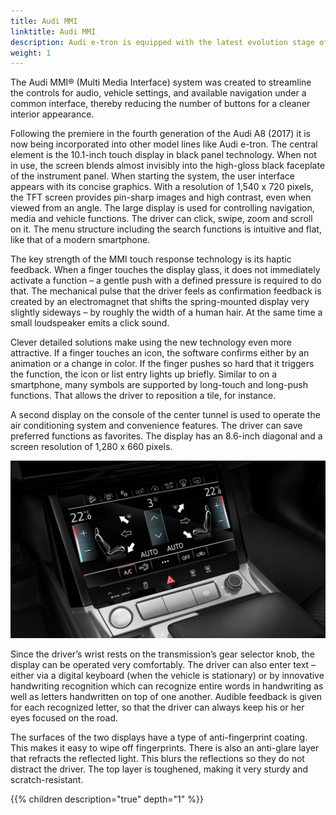```yaml
---
title: Audi MMI
linktitle: Audi MMI
description: Audi e-tron is equipped with the latest evolution stage of its MMI operating concepts with the MMI touch response.
weight: 1
---
```


The Audi MMI® (Multi Media Interface) system was created to streamline the controls for audio, vehicle settings, and available navigation under a common interface, thereby reducing the number of buttons for a cleaner interior appearance.

 Following the premiere in the fourth generation of the Audi A8 (2017) it is now being incorporated into other model lines like Audi e-tron. The central element is the 10.1-inch touch display in black panel technology. When not in use, the screen blends almost invisibly into the high-gloss black faceplate of the instrument panel. When starting the system, the user interface appears with its concise graphics. With a resolution of 1,540 x 720 pixels, the TFT screen provides pin-sharp images and high contrast, even when viewed from an angle. The large display is used for controlling navigation, media and vehicle functions. The driver can click, swipe, zoom and scroll on it. The menu structure including the search functions is intuitive and flat, like that of a modern smartphone.

The key strength of the MMI touch response technology is its haptic feedback. When a finger touches the display glass, it does not immediately activate a function – a gentle push with a defined pressure is required to do that. The mechanical pulse that the driver feels as confirmation feedback is created by an electromagnet that shifts the spring-mounted display very slightly sideways – by roughly the width of a human hair. At the same time a small loudspeaker emits a click sound.

Clever detailed solutions make using the new technology even more attractive. If a finger touches an icon, the software confirms either by an animation or a change in color. If the finger pushes so hard that it triggers the function, the icon or list entry lights up briefly. Similar to on a smartphone, many symbols are supported by long-touch and long-push functions. That allows the driver to reposition a tile, for instance.

A second display on the console of the center tunnel is used to operate the air conditioning system and convenience features. The driver can save preferred functions as favorites. The display has an 8.6-inch diagonal and a screen resolution of 1,280 x 660 pixels.

![Second screen](second_screen_1.png "Second display")

Since the driver’s wrist rests on the transmission’s gear selector knob, the display can be operated very comfortably. The driver can also enter text – either via a digital keyboard (when the vehicle is stationary) or by innovative handwriting recognition which can recognize entire words in handwriting as well as letters handwritten on top of one another. Audible feedback is given for each recognized letter, so that the driver can always keep his or her eyes focused on the road.

The surfaces of the two displays have a type of anti-fingerprint coating. This makes it easy to wipe off fingerprints. There is also an anti-glare layer that refracts the reflected light. This blurs the reflections so they do not distract the driver. The top layer is toughened, making it very sturdy and scratch-resistant.


{{% children description="true" depth="1" %}}
